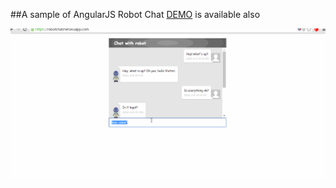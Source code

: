 ##A sample of AngularJS Robot Chat 
[DEMO](https://robotchat.herokuapp.com/) is available also

![image](record.gif)
